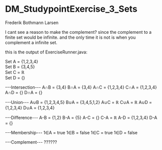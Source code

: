 # DM_StudypointExercise_3_Sets
Frederik Bothmann Larsen

I cant see a reason to make the complement?
since the complement to a finite set would be infinite.
and the only time it is not is when you complement a infinite set.

this is the output of ExerciseRunner.java:

Set A = {1,2,3,4}  
Set B = {3,4,5}  
Set C = ℝ  
Set D = {}  

---Intersection---
A∩B = {3,4}
B∩A = {3,4}
A∩C = {1,2,3,4}
C∩A = {1,2,3,4}
A∩D = {}
D∩A = {}

---Union---
A∪B = {1,2,3,4,5}
B∪A = {3,4,5,1,2}
A∪C = ℝ
C∪A = ℝ
A∪D = {1,2,3,4}
D∪A = {1,2,3,4}

---Difference---
A-B = {1,2}
B-A = {5}
A-C = {}
C-A = ℝ
A-D = {1,2,3,4}
D-A = {}

---Membership---
1∈A = true
1∈B = false
1∈C = true
1∈D = false

---Complement---
??????
